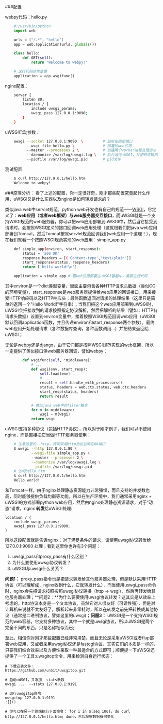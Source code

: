 
###配置

webpy代码：hello.py

```python
    #!/usr/bin/python
    import web
    
    urls = ("/.*", "hello")
    app = web.application(urls, globals())
    
    class hello:
        def GET(self):
            return 'Welcome to webpy!'
            
    # 这行代码非常重要
    application = app.wsgifunc()
```    
nginx配置：

```sh
    server {
        listen 80; 
        location / { 
            include uwsgi_params;                                                                                
            uwsgi_pass 127.0.0.1:9090;
        }   
    }   
``` 
uWSGI启动参数：
```sh
    uwsgi --socket 127.0.0.1:9090  \         # 监听在指定端口
          --wsgi-file hello.py \             # 部署的web应用
          --master --processes 2 \           # 创建两个worker进程处理请求
          --daemonize /var/log/uwsgi.log \   # 后台运行uWSGI，并把日志输出到指定文件
          --pidfile /var/log/uwsgi.pid       # pid文件
```    
测试配置
```sh
    $ curl http://127.0.0.1/hello.htm
    Welcome to webpy!
```    
    
###原理分析：
看了上述的配置，你一定很好奇，刚才那些配置究竟起什么作用，uWSGI又是什么东西以及nginx是如何转发请求的？

类似java web中servlet规范，python web开发也有自己的规范——[WSGI](http://www.python.org/dev/peps/pep-3333/)，它定义了：**web应用（或者web框架）与web服务器交互接口**，而uWSGI就是一个支持WSGI规范的web服务器，你可以把web应用部署到uWSGI中，然后当它接受到请求时，会按照WSGI定义的接口回调web应用处理（这就根我们把java web应用部署到Tomcat，然后Tomcat按照servlet规范回调我们web应用一个道理！），现在我们就看一个按照WSGI规范实现的web应用：simple_app.py
```sh    
    def simple_app(environ, start_response):
        status = '200 OK'
        response_headers = [('Content-type','text/plain')]
        start_response(status, response_headers)
        return ['Hello world!\n']
    
    application = simple_app # 若web应用部署在uWSGI容器中，需要这行代码
```    
其中environ是一个dict类型变量，里面主要包含各种HTTP请求头数据（类似CGI的环境变量），start_response是web服务器提供给web应用的回调接口，用来接受HTTP响应码以及HTTP响应头；最终函数返回对请求的处理结果（这里只是简单的返回一个"Hello World!"字符串）；当我们把这个web应用部署到uWSGI时，uWSGI会把接收到的请求按照指定协议解析，然后把解析的结果（譬如：HTTP各请求头数据）设置到environ变量中，接着按照WSGI规范回调web应用（uWSGI默认回调application函数，并且传递environ和start_response两个参数），最终web应用开始处理请求（各种数据库查询，各种函数调用...）并把结果返回给uWSGI；

无论是webpy还是django，由于它们都是按照WSGI规范实现的web框架，所以一定提供了类似接口供web服务器回调，譬如webpy：
```python
        def wsgifunc(self, *middleware):                                                                             
            # ... 
            def wsgi(env, start_resp):
                self.load(env)
                # ... 
                result = self.handle_with_processors()
                status, headers = web.ctx.status, web.ctx.headers
                start_resp(status, headers)         
                return result
    
            # 类似java web中的filter概念
            for m in middleware: 
                wsgi = m(wsgi)
            return wsgi
```

uWSGI支持多种协议（包括HTTP协议），所以对于刚才例子，我们可以不使用nginx，而是直接把它当做HTTP服务器使用：

```sh
    # 注意这里的--http，表明采用http协议监听在80端口
    $ uwsgi --http 127.0.0.1:80 \
            --wsgi-file simple_app.py \ 
            --master --processes 2 \
            --daemonize /var/log/uwsgi.log \
            --pidfile /var/log/uwsgi.pid
    # 访问hello.htm
    $ curl http://127.0.0.1/hello.htm
    Hello world!
```

和Tomcat一样，由于nginx处理静态资源能力非常强悍，而且支持的并发数也高，同时能够提供负载均衡等功能，所以在生产环境中，我们通常采用nginx + uWSGI的方式部署python web应用，然后由nginx处理静态资源请求，对于“动态”请求，nginx **转发**给uWSGI处理:

    location / { 
        include uwsgi_params;                                                                                
        uwsgi_pass 127.0.0.1:9090;
    }   
    
所以这段配置就是告诉nginx：对于满足条件的请求，请使用uwsgi协议转发给127.0.0.1:9090 处理；看到这里你也许有3个问题：
 1. uwsgi_pass和proxy_pass有什么区别？
 2. 为什么要使用uwsgi协议转发？
 3. uWSGI与uwsgi什么关系？

**问题1：** proxy_pass指令也是把请求转发给其他服务器处理，但是默认采用HTTP协议（可以理解成，nginx收到什么，它就转发什么），而当使用uswgi_pass命令时，nginx会先把请求按照按照uwsgi协议转换（http -> wsgi），然后再转发给其他服务器处理；**问题2：**为什么要要使用uwsgi协议转发？这其实是从效率上考虑的，http协议本身是一个文本协议，虽然它对人很友好（可读性强），但是对计算机来说就不太友好了，解析起来非常耗时，所以在转发之前先把转换成其他协议（通常是二进制协议，譬如这里的uwsgi)；**问题3：** uWSGI是一个支持WSGI规范的web容器，它支持多种协议，其中一个就是uwsgi协议，所以uWSGI是两个完全不同的东西，只是名称相似而已;

至此，相信你对刚才那些配置已经非常清楚，而且无论是采用uWSGI或者flup部署web应用，又或者采用uwsgi协议还是fastcgi协议，其实它们的本质是一样的，只要我们结合效率以及方便性采取一种最适合的方式即可；顺便提一下uWSGI还提供了一个工具:uwsgitop命令，用来检测自身运行状态：

    # 下载安装文件：
    https://github.com/unbit/uwsgitop.git
    
    # 启动uWSGI，并添加--stats参数
    uwsgi ...  --stats 127.0.0.1:9191
    
    # 运行uwsgitop命令
    uwsgitop 127.0.0.1:9191 
    ![]()
    
    # 你可以在另一个终端执行下面命令： for i in $(seq 100); do curl http://127.0.0.1/hello.htm; done，然后观察数据有何变化










    
    
